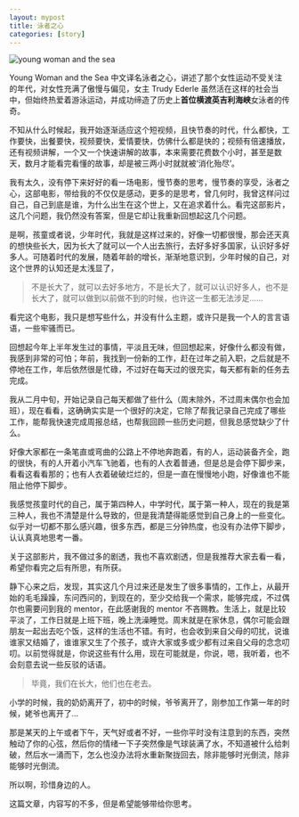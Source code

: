 ```yaml
---
layout: mypost
title: 泳者之心
categories: [story]
---
```


![young woman and the sea](01.jpg)

Young Woman and the Sea 中文译名泳者之心，讲述了那个女性运动不受关注的年代，对女性充满了傲慢与偏见，女主 Trudy Ederle 虽然活在这样的社会当中，但始终热爱着游泳运动，并成功缔造了历史上**首位横渡英吉利海峡**女泳者的传奇。

不知从什么时候起，我开始逐渐适应这个短视频，且快节奏的时代，什么都快，工作要快，出餐要快，视频要快，爱情要快，仿佛什么都是快的；视频有倍速播放，还有视频讲解，一个又一个快速讲解的故事，本来需要花费数个小时，甚至是数天，数月才能看完看懂的故事，却是被三两小时就就被‘消化殆尽’。

我有太久，没有停下来好好的看一场电影，慢节奏的思考，慢节奏的享受，泳者之心，这部电影，带给我的不仅仅是感动，更多的是思考，曾几何时，我曾这样问过自己，自己到底是谁，为什么出生在这个世上，又在追求着什么。看完这部影片，这几个问题，我仍然没有答案，但是它却让我重新回想起这几个问题。

是啊，孩童或者说，少年时代，我就是这样过来的，好像一切都很慢，那会还天真的想快些长大，因为长大了就可以一个人出去旅行，去好多好多国家，认识好多好多人。可随着时代的发展，随着年龄的增长，渐渐地意识到，少年时候的自己，对这个世界的认知还是太浅显了，

> 不是长大了，就可以去好多地方，不是长大了，就可以认识好多人，也不是长大了，就可以做到以前做不到的时候，也许这一生都无法涉足......

看完这个电影，我只是想写些什么，并没有什么主题，或许只是我一个人的言言语语，一些牢骚而已。

回想起今年上半年发生过的事情，平淡且无味，但回想起来，好像什么都没有做，我感到非常的可怕；年前，我找到一份新的工作，赶在过年之前入职，之后就是不停地在工作，年后依然很是忙碌，不过好在每天过的很充实，每天都有新的任务去完成。

我从二月中旬，开始记录自己每天都做了些什么（周末除外，不过周末偶尔也会加班），现在看看，这确确实实是一个很好的决定，它除了帮我记录自己完成了哪些工作，能帮我快速完成周报总结，也帮我回顾一些历史问题，但我总感觉缺少了什么。

好像大家都在一条笔直或弯曲的公路上不停地奔跑着，有的人，运动装备齐全，跑的很快，有的人开着小汽车飞驰着，也有的人衣着普通，但是总是会停下脚步来，看看这看看那的；也有人衣着破破烂烂的，但是一直在慢慢地小跑，好像谁也不能阻止他停下脚步。

我感觉孩童时代的自己，属于第四种人，中学时代，属于第一种人，现在的我是第三种人，我也不清楚是什么导致的，但是我清楚得能感觉到自己身上的一些变化。似乎对一切都不那么感兴趣，很多东西，都是三分钟热度，也没有办法停下脚步，认认真真地思考一番。

关于这部影片，我不做过多的剧透，我也不喜欢剧透，但是我推荐大家去看一看，希望你看完之后有所思，有所获。

静下心来之后，发现，其实这几个月过来还是发生了很多事情的，工作上，从最开始的毛毛躁躁，东问西问的，到现在的，至少交给我一个需求，能够完成，不过偶尔也需要问到我的 mentor，在此感谢我的 mentor 不吝赐教。生活上，就是比较平淡了，工作日就是上班下班，晚上洗澡睡觉。周末就是在家休息，偶尔可能会跟朋友一起出去吃个饭，这样的生活也不错。有时，也会收到来自父母的叨扰，说谁谁家又结婚了，谁谁家又生了个孩子，或许大家或多或少都有过来自父母的念念叨叨。以前觉得就是，你说这些有什么用，现在可能就是，你说，嗯，我听着，也不会刻意去说一些反驳的话语。

> 毕竟，我们在长大，他们也在老去。

小学的时候，我的奶奶离开了，初中的时候，爷爷离开了，刚参加工作第一年的时候，姥爷也离开了... 

那是某天的上午或者下午，天气好或者不好，一些你平时没有注意到的东西，突然触动了你的心弦，然后你的情绪一下子突然像是气球装满了水，不知道被什么给刺破，然后水一涌而下，怎么也没办法将水重新聚拢回去，除非能够时光倒流，除非能够时光倒流。

所以啊，珍惜身边的人。

这篇文章，内容写的不多，但是希望能够带给你思考。